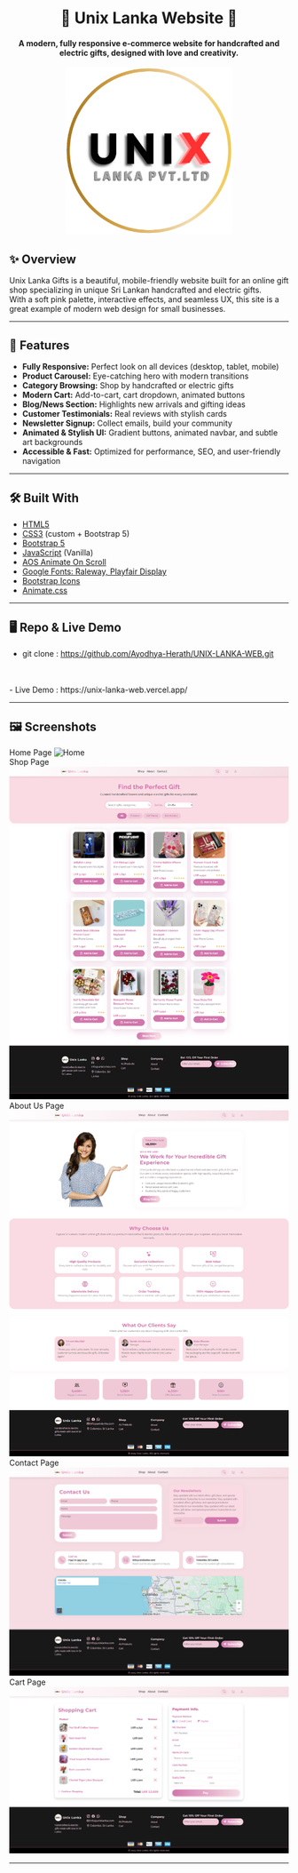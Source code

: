 <h1 align="center"> 🎁 Unix Lanka Website 🎁 </h1>

<h4 align="center">A modern, fully responsive e-commerce website for handcrafted and electric gifts, designed with love and creativity. </h4>

<p align="center" ><img src = "https://github.com/Ayodhya-Herath/images/blob/main/UnixLankaLogo.png" width = 300px></p>

## ✨ Overview

Unix Lanka Gifts is a beautiful, mobile-friendly website built for an online gift shop specializing in unique Sri Lankan handcrafted and electric gifts.  
With a soft pink palette, interactive effects, and seamless UX, this site is a great example of modern web design for small businesses.

---

## 🚀 Features

- **Fully Responsive:** Perfect look on all devices (desktop, tablet, mobile)
- **Product Carousel:** Eye-catching hero with modern transitions
- **Category Browsing:** Shop by handcrafted or electric gifts
- **Modern Cart:** Add-to-cart, cart dropdown, animated buttons
- **Blog/News Section:** Highlights new arrivals and gifting ideas
- **Customer Testimonials:** Real reviews with stylish cards
- **Newsletter Signup:** Collect emails, build your community
- **Animated & Stylish UI:** Gradient buttons, animated navbar, and subtle art backgrounds
- **Accessible & Fast:** Optimized for performance, SEO, and user-friendly navigation

---

## 🛠️ Built With

- [HTML5](https://developer.mozilla.org/en-US/docs/Web/HTML)
- [CSS3](https://developer.mozilla.org/en-US/docs/Web/CSS) (custom + Bootstrap 5)
- [Bootstrap 5](https://getbootstrap.com/)
- [JavaScript](https://developer.mozilla.org/en-US/docs/Web/JavaScript) (Vanilla)
- [AOS Animate On Scroll](https://michalsnik.github.io/aos/)
- [Google Fonts: Raleway, Playfair Display](https://fonts.google.com/)
- [Bootstrap Icons](https://icons.getbootstrap.com/)
- [Animate.css](https://animate.style/)

---

## 🖥️ Repo & Live Demo

- git clone : https://github.com/Ayodhya-Herath/UNIX-LANKA-WEB.git 
<br>
<br>
- Live Demo : https://unix-lanka-web.vercel.app/

---

## 🖼️ Screenshots

Home Page
![Home](https://github.com/Ayodhya-Herath/images/blob/main/unix-lanka-web-home-page-ss.png) 
<br>
Shop Page 
![Shop](https://github.com/Ayodhya-Herath/images/blob/main/unix-lanka-web-shop-page-ss.png)
<br>
About Us Page 
![AboutUs](https://github.com/Ayodhya-Herath/images/blob/main/unix-lanka-web-about-page-ss.png)
<br>
Contact Page 
![Contact](https://github.com/Ayodhya-Herath/images/blob/main/unix-lanka-web-contact-page-ss.png)
<br>
Cart Page
![Cart](https://github.com/Ayodhya-Herath/images/blob/main/unix-lanka-web-cart-page-ss.png)

---



